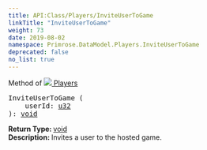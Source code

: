 ```yaml
---
title: API:Class/Players/InviteUserToGame
linkTitle: "InviteUserToGame"
weight: 73
date: 2019-08-02
namespace: Primrose.DataModel.Players.InviteUserToGame
deprecated: false
no_list: true
---
```

Method of <a href="/docs/api-reference/Class/Players"><img src="/icons/silk/users.png"/>&nbsp;Players</a>
<pre class="method-declaration">
InviteUserToGame (
    userId: <a class="type" href="/docs/api-reference/System/Primitives#uint32">u32</a>
): <a class="type" href="/docs/api-reference/System/void">void</a></pre>
<b>Return Type: </b>
<a class="type" href="/docs/api-reference/System/void">void</a>
<br/>
<b>Description: </b>
Invites a user to the hosted game.

